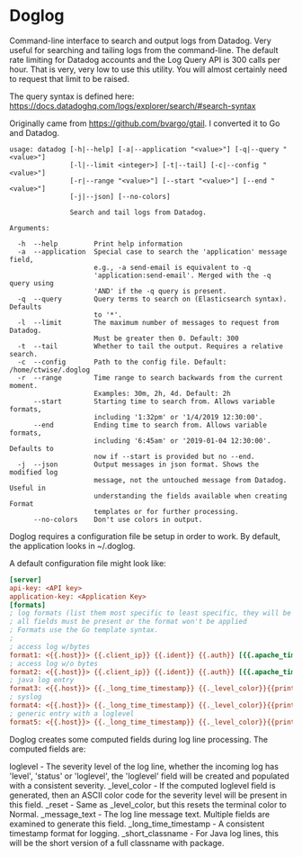 # Doglog

Command-line interface to search and output logs from Datadog. Very useful for searching and tailing logs from the command-line. The default rate limiting for Datadog accounts and the Log Query API is 300 calls per hour. That is very, very low to use this utility. You will almost certainly need to request that limit to be raised.

The query syntax is defined here: https://docs.datadoghq.com/logs/explorer/search/#search-syntax

Originally came from https://github.com/bvargo/gtail. I converted it to Go and Datadog.

```text
usage: datadog [-h|--help] [-a|--application "<value>"] [-q|--query "<value>"]
               [-l|--limit <integer>] [-t|--tail] [-c|--config "<value>"]
               [-r|--range "<value>"] [--start "<value>"] [--end "<value>"]
               [-j|--json] [--no-colors]

               Search and tail logs from Datadog.

Arguments:

  -h  --help         Print help information
  -a  --application  Special case to search the 'application' message field,
                     e.g., -a send-email is equivalent to -q
                     'application:send-email'. Merged with the -q query using
                     'AND' if the -q query is present.
  -q  --query        Query terms to search on (Elasticsearch syntax). Defaults
                     to '*'.
  -l  --limit        The maximum number of messages to request from Datadog.
                     Must be greater then 0. Default: 300
  -t  --tail         Whether to tail the output. Requires a relative search.
  -c  --config       Path to the config file. Default: /home/ctwise/.doglog
  -r  --range        Time range to search backwards from the current moment.
                     Examples: 30m, 2h, 4d. Default: 2h
      --start        Starting time to search from. Allows variable formats,
                     including '1:32pm' or '1/4/2019 12:30:00'.
      --end          Ending time to search from. Allows variable formats,
                     including '6:45am' or '2019-01-04 12:30:00'. Defaults to
                     now if --start is provided but no --end.
  -j  --json         Output messages in json format. Shows the modified log
                     message, not the untouched message from Datadog. Useful in
                     understanding the fields available when creating Format
                     templates or for further processing.
      --no-colors    Don't use colors in output.
```

Doglog requires a configuration file be setup in order to work. By default, the application looks in ~/.doglog.

A default configuration file might look like:

```ini
[server]
api-key: <API key>
application-key: <Application Key>
[formats]
; log formats (list them most specific to least specific, they will be tried in order)
; all fields must be present or the format won't be applied
; Formats use the Go template syntax.
;
; access log w/bytes
format1: <{{.host}}> {{.client_ip}} {{.ident}} {{.auth}} [{{.apache_timestamp}}] "{{.method}} {{.request_page}} HTTP/{{.http_version}}" {{.server_response}} {{.bytes}}
; access log w/o bytes
format2: <{{.host}}> {{.client_ip}} {{.ident}} {{.auth}} [{{.apache_timestamp}}] "{{.method}} {{.request_page}} HTTP/{{.http_version}}" {{.server_response}}
; java log entry
format3: <{{.host}}> {{._long_time_timestamp}} {{._level_color}}{{printf "%-5.5s" .loglevel}}{{._reset}} {{printf "%-20.20s" ._short_classname}} : {{._message_text}}
; syslog
format4: <{{.host}}> {{._long_time_timestamp}} {{._level_color}}{{printf "%-5.5s" .loglevel}}{{._reset}} [{{.facility}}] : {{._message_text}}
; generic entry with a loglevel
format5: <{{.host}}> {{._long_time_timestamp}} {{._level_color}}{{printf "%-5.5s" .loglevel}}{{._reset}} : {{._message_text}}
```

Doglog creates some computed fields during log line processing. The computed fields are:

loglevel - The severity level of the log line, whether the incoming log has 'level', 'status' or 'loglevel', the 'loglevel' field will be created and populated with a consistent severity.
_level_color - If the computed loglevel field is generated, then an ASCII color code for the severity level will be present in this field.
_reset - Same as _level_color, but this resets the terminal color to Normal.
_message_text - The log line message text. Multiple fields are examined to generate this field.
_long_time_timestamp - A consistent timestamp format for logging.
_short_classname - For Java log lines, this will be the short version of a full classname with package.
